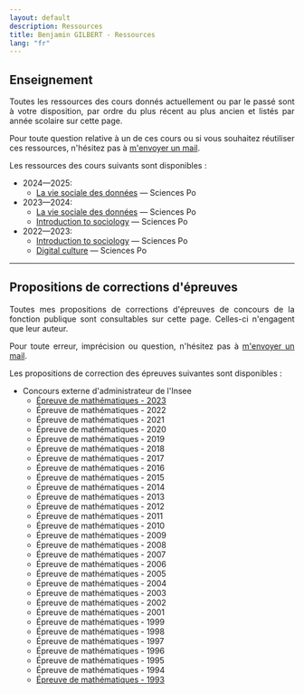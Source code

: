 ```yaml
---
layout: default
description: Ressources
title: Benjamin GILBERT - Ressources
lang: "fr"
---
```


## Enseignement

<div style="text-align: justify"> 

<p> Toutes les ressources des cours donnés actuellement ou par le passé sont à votre disposition, par ordre du plus récent au plus ancien et listés par année scolaire sur cette page. </p>

<p> Pour toute question relative à un de ces cours ou si vous souhaitez réutiliser ces ressources, n'hésitez pas à <a href = "/fr/contact">m'envoyer un mail</a>. </p>

<p> Les ressources des cours suivants sont disponibles :</p>

</div>

* 2024—2025:
    * [La vie sociale des données](/fr/ressources/lectures/la_vie_sociale_des_donnees_2024_2025) — Sciences Po
* 2023—2024:
    * [La vie sociale des données](/fr/ressources/lectures/la_vie_sociale_des_donnees_2023_2024) — Sciences Po
    * [Introduction to sociology](/en/resources/lectures/introduction_to_sociology_2023_2024) — Sciences Po
* 2022—2023:
    * [Introduction to sociology](/en/resources/lectures/introduction_to_sociology_2022_2023) — Sciences Po
    * [Digital culture](/en/resources/lectures/digital_culture_2022_2023) — Sciences Po

---

## Propositions de corrections d'épreuves

<div style="text-align: justify"> 

<p> Toutes mes propositions de corrections d'épreuves de concours de la fonction publique sont consultables sur cette page. Celles-ci n'engagent que leur auteur. </p>

<p> Pour toute erreur, imprécision ou question, n'hésitez pas à <a href = "/fr/contact">m'envoyer un mail</a>. </p>

<p> Les propositions de correction des épreuves suivantes sont disponibles :</p>

</div>

* Concours externe d'administrateur de l'Insee
    * [Épreuve de mathématiques - 2023](/fr/ressources/corrections/insee_administrateur_externe_2023)
    * Épreuve de mathématiques - 2022
    * Épreuve de mathématiques - 2021
    * Épreuve de mathématiques - 2020
    * Épreuve de mathématiques - 2019
    * Épreuve de mathématiques - 2018
    * Épreuve de mathématiques - 2017
    * Épreuve de mathématiques - 2016
    * Épreuve de mathématiques - 2015
    * Épreuve de mathématiques - 2014
    * Épreuve de mathématiques - 2013
    * Épreuve de mathématiques - 2012
    * Épreuve de mathématiques - 2011
    * Épreuve de mathématiques - 2010
    * Épreuve de mathématiques - 2009
    * Épreuve de mathématiques - 2008
    * Épreuve de mathématiques - 2007
    * Épreuve de mathématiques - 2006
    * Épreuve de mathématiques - 2005
    * Épreuve de mathématiques - 2004
    * Épreuve de mathématiques - 2003
    * Épreuve de mathématiques - 2002
    * Épreuve de mathématiques - 2001
    * Épreuve de mathématiques - 1999
    * Épreuve de mathématiques - 1998
    * Épreuve de mathématiques - 1997
    * Épreuve de mathématiques - 1996
    * Épreuve de mathématiques - 1995
    * Épreuve de mathématiques - 1994
    * [Épreuve de mathématiques - 1993](/fr/ressources/corrections/insee_administrateur_externe_1993)